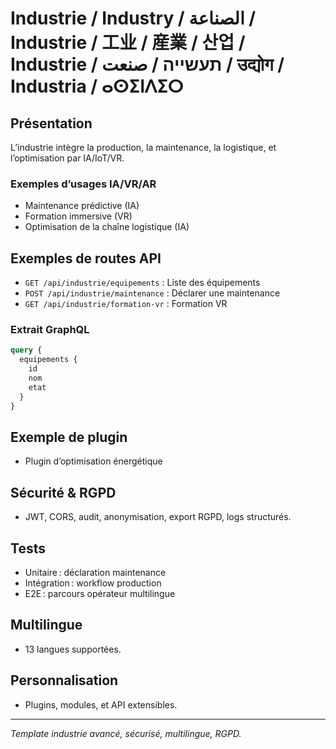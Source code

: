 # Industrie / Industry / الصناعة / Industrie / 工业 / 産業 / 산업 / Industrie / תעשייה / صنعت / उद्योग / Industria / ⴰⵙⵉⵏⴷⵉⵔ

## Présentation
L’industrie intègre la production, la maintenance, la logistique, et l’optimisation par IA/IoT/VR.

### Exemples d’usages IA/VR/AR
- Maintenance prédictive (IA)
- Formation immersive (VR)
- Optimisation de la chaîne logistique (IA)

## Exemples de routes API
- `GET /api/industrie/equipements` : Liste des équipements
- `POST /api/industrie/maintenance` : Déclarer une maintenance
- `GET /api/industrie/formation-vr` : Formation VR

### Extrait GraphQL
```graphql
query {
  equipements {
    id
    nom
    etat
  }
}
```

## Exemple de plugin
- Plugin d’optimisation énergétique

## Sécurité & RGPD
- JWT, CORS, audit, anonymisation, export RGPD, logs structurés.

## Tests
- Unitaire : déclaration maintenance
- Intégration : workflow production
- E2E : parcours opérateur multilingue

## Multilingue
- 13 langues supportées.

## Personnalisation
- Plugins, modules, et API extensibles.

---
*Template industrie avancé, sécurisé, multilingue, RGPD.*

